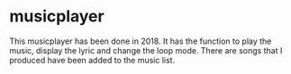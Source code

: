 # musicplayer

This musicplayer has been done in 2018. It has the function to play the music, display the lyric and change the loop mode. There are songs that I produced have been added to the music list. 

